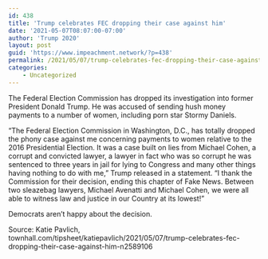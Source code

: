 ```yaml
---
id: 438
title: 'Trump celebrates FEC dropping their case against him'
date: '2021-05-07T08:07:00-07:00'
author: 'Trump 2020'
layout: post
guid: 'https://www.impeachment.network/?p=438'
permalink: /2021/05/07/trump-celebrates-fec-dropping-their-case-against-him/
categories:
    - Uncategorized
---
```


The Federal Election Commission has dropped its investigation into former President Donald Trump. He was accused of sending hush money payments to a number of women, including porn star Stormy Daniels.

“The Federal Election Commission in Washington, D.C., has totally dropped the phony case against me concerning payments to women relative to the 2016 Presidential Election. It was a case built on lies from Michael Cohen, a corrupt and convicted lawyer, a lawyer in fact who was so corrupt he was sentenced to three years in jail for lying to Congress and many other things having nothing to do with me,” Trump released in a statement. “I thank the Commission for their decision, ending this chapter of Fake News. Between two sleazebag lawyers, Michael Avenatti and Michael Cohen, we were all able to witness law and justice in our Country at its lowest!”

Democrats aren’t happy about the decision.

Source: Katie Pavlich, townhall.com/tipsheet/katiepavlich/2021/05/07/trump-celebrates-fec-dropping-their-case-against-him-n2589106
